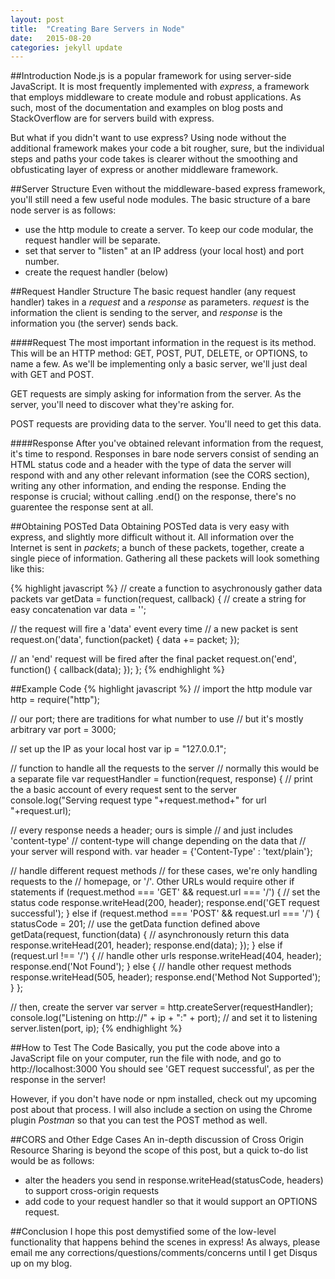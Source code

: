 ```yaml
---
layout: post
title:  "Creating Bare Servers in Node"
date:   2015-08-20
categories: jekyll update
---
```

##Introduction
Node.js is a popular framework for using server-side JavaScript. It is most frequently implemented with *express*, a framework that employs middleware to create module and robust applications. As such, most of the documentation and examples on blog posts and StackOverflow are for servers build with express.

But what if you didn't want to use express? Using node without the additional framework makes your code a bit rougher, sure, but the individual steps and paths your code takes is clearer without the smoothing and obfusticating layer of express or another middleware framework.

##Server Structure
Even without the middleware-based express framework, you'll still need a few useful node modules. The basic structure of a bare node server is as follows:

* use the http module to create a server. To keep our code modular, the request handler will be separate.
* set that server to "listen" at an IP address (your local host) and port number.
* create the request handler (below)

##Request Handler Structure
The basic request handler (any request handler) takes in a 
*request* and a *response* as parameters. *request* is the information the client is sending to the server, and *response* is the information you (the server) sends back. 

####Request
The most important information in the request is its method. This will be an HTTP method: GET, POST, PUT, DELETE, or OPTIONS, to name a few. As we'll be implementing only a basic server, we'll just deal with GET and POST.

GET requests are simply asking for information from the server. As the server, you'll need to discover what they're asking for.

POST requests are providing data to the server. You'll need to get this data.

####Response
After you've obtained relevant information from the request, it's time to respond. Responses in bare node servers consist of sending an HTML status code and a header with the type of data the server will respond with and any other relevant information (see the CORS section), writing any other information, and ending the response. Ending the response is crucial; without calling .end() on the response, there's no guarentee the response sent at all.

##Obtaining POSTed Data
Obtaining POSTed data is very easy with express, and slightly more difficult without it. All information over the Internet is sent in *packets*; a bunch of these packets, together, create a single piece of information. Gathering all these packets will look something like this:

{% highlight javascript %}
// create a function to asychronously gather data packets
var getData = function(request, callback) {
  // create a string for easy concatenation
  var data = '';

  // the request will fire a 'data' event every time
  // a new packet is sent
  request.on('data', function(packet) {
    data += packet;
  });

  // an 'end' request will be fired after the final packet
  request.on('end', function() {
    callback(data);
  });
};
{% endhighlight %}

##Example Code
{% highlight javascript %}
// import the http module
var http = require("http");

// our port; there are traditions for what number to use
// but it's mostly arbitrary
var port = 3000;

// set up the IP as your local host
var ip = "127.0.0.1";

// function to handle all the requests to the server
// normally this would be a separate file
var requestHandler = function(request, response) {
  // print the a basic account of every request sent to the server
  console.log("Serving request type "+request.method+" for url "+request.url);

  // every response needs a header; ours is simple
  // and just includes 'content-type'
  // content-type will change depending on the data that
  // your server will respond with.
  var header = {'Content-Type' : 'text/plain'};

  // handle different request methods
  // for these cases, we're only handling requests to the
  // homepage, or '/'. Other URLs would require other if statements
  if (request.method === 'GET' && request.url === '/') {
    // set the status code
    response.writeHead(200, header);
    response.end('GET request successful');
  } else if (request.method === 'POST' && request.url === '/') {
    statusCode = 201;
    // use the getData function defined above
    getData(request, function(data) {
      // asynchronously return this data
      response.writeHead(201, header);
      response.end(data);
    });
  } else if (request.url !== '/') {
     // handle other urls
     response.writeHead(404, header);
     response.end('Not Found');
  } else {
     // handle other request methods
    response.writeHead(505, header);
    response.end('Method Not Supported');
  }
};

// then, create the server
var server = http.createServer(requestHandler);
console.log("Listening on http://" + ip + ":" + port);
// and set it to listening
server.listen(port, ip);
{% endhighlight %}

##How to Test The Code
Basically, you put the code above into a JavaScript file on your computer, run the file with node, and go to http://localhost:3000 You should see 'GET request successful', as per the response in the server!

However, if you don't have node or npm installed, check out my upcoming post about that process. I will also include a section on using the Chrome plugin *Postman* so that you can test the POST method as well.

##CORS and Other Edge Cases
An in-depth discussion of Cross Origin Resource Sharing is beyond the scope of this post, but a quick to-do list would be as follows:

* alter the headers you send in response.writeHead(statusCode, headers) to support cross-origin requests
* add code to your request handler so that it would support an OPTIONS request. 

##Conclusion
I hope this post demystified some of the low-level functionality that happens behind the scenes in express! As always, please email me any corrections/questions/comments/concerns until I get Disqus up on my blog.